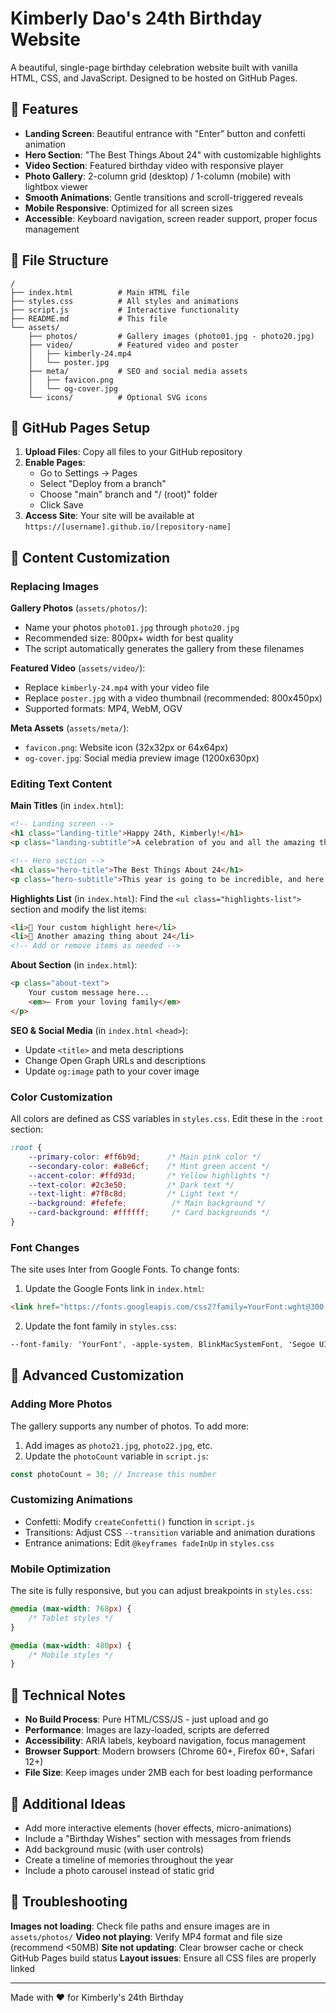 # Kimberly Dao's 24th Birthday Website

A beautiful, single-page birthday celebration website built with vanilla HTML, CSS, and JavaScript. Designed to be hosted on GitHub Pages.

## 🎉 Features

- **Landing Screen**: Beautiful entrance with "Enter" button and confetti animation
- **Hero Section**: "The Best Things About 24" with customizable highlights
- **Video Section**: Featured birthday video with responsive player
- **Photo Gallery**: 2-column grid (desktop) / 1-column (mobile) with lightbox viewer
- **Smooth Animations**: Gentle transitions and scroll-triggered reveals
- **Mobile Responsive**: Optimized for all screen sizes
- **Accessible**: Keyboard navigation, screen reader support, proper focus management

## 📁 File Structure

```
/
├── index.html          # Main HTML file
├── styles.css          # All styles and animations
├── script.js           # Interactive functionality
├── README.md           # This file
└── assets/
    ├── photos/         # Gallery images (photo01.jpg - photo20.jpg)
    ├── video/          # Featured video and poster
    │   ├── kimberly-24.mp4
    │   └── poster.jpg
    ├── meta/           # SEO and social media assets
    │   ├── favicon.png
    │   └── og-cover.jpg
    └── icons/          # Optional SVG icons
```

## 🚀 GitHub Pages Setup

1. **Upload Files**: Copy all files to your GitHub repository
2. **Enable Pages**: 
   - Go to Settings → Pages
   - Select "Deploy from a branch"
   - Choose "main" branch and "/ (root)" folder
   - Click Save
3. **Access Site**: Your site will be available at `https://[username].github.io/[repository-name]`

## 📝 Content Customization

### Replacing Images

**Gallery Photos** (`assets/photos/`):
- Name your photos `photo01.jpg` through `photo20.jpg`
- Recommended size: 800px+ width for best quality
- The script automatically generates the gallery from these filenames

**Featured Video** (`assets/video/`):
- Replace `kimberly-24.mp4` with your video file
- Replace `poster.jpg` with a video thumbnail (recommended: 800x450px)
- Supported formats: MP4, WebM, OGV

**Meta Assets** (`assets/meta/`):
- `favicon.png`: Website icon (32x32px or 64x64px)
- `og-cover.jpg`: Social media preview image (1200x630px)

### Editing Text Content

**Main Titles** (in `index.html`):
```html
<!-- Landing screen -->
<h1 class="landing-title">Happy 24th, Kimberly!</h1>
<p class="landing-subtitle">A celebration of you and all the amazing things about 24</p>

<!-- Hero section -->
<h1 class="hero-title">The Best Things About 24</h1>
<p class="hero-subtitle">This year is going to be incredible, and here's why</p>
```

**Highlights List** (in `index.html`):
Find the `<ul class="highlights-list">` section and modify the list items:
```html
<li>🌟 Your custom highlight here</li>
<li>💝 Another amazing thing about 24</li>
<!-- Add or remove items as needed -->
```

**About Section** (in `index.html`):
```html
<p class="about-text">
    Your custom message here...
    <em>— From your loving family</em>
</p>
```

**SEO & Social Media** (in `index.html` `<head>`):
- Update `<title>` and meta descriptions
- Change Open Graph URLs and descriptions
- Update `og:image` path to your cover image

### Color Customization

All colors are defined as CSS variables in `styles.css`. Edit these in the `:root` section:

```css
:root {
    --primary-color: #ff6b9d;      /* Main pink color */
    --secondary-color: #a8e6cf;    /* Mint green accent */
    --accent-color: #ffd93d;       /* Yellow highlights */
    --text-color: #2c3e50;         /* Dark text */
    --text-light: #7f8c8d;         /* Light text */
    --background: #fefefe;          /* Main background */
    --card-background: #ffffff;     /* Card backgrounds */
}
```

### Font Changes

The site uses Inter from Google Fonts. To change fonts:

1. Update the Google Fonts link in `index.html`:
```html
<link href="https://fonts.googleapis.com/css2?family=YourFont:wght@300;400;500;600;700&display=swap" rel="stylesheet">
```

2. Update the font family in `styles.css`:
```css
--font-family: 'YourFont', -apple-system, BlinkMacSystemFont, 'Segoe UI', Roboto, sans-serif;
```

## 🎨 Advanced Customization

### Adding More Photos
The gallery supports any number of photos. To add more:
1. Add images as `photo21.jpg`, `photo22.jpg`, etc.
2. Update the `photoCount` variable in `script.js`:
```javascript
const photoCount = 30; // Increase this number
```

### Customizing Animations
- Confetti: Modify `createConfetti()` function in `script.js`
- Transitions: Adjust CSS `--transition` variable and animation durations
- Entrance animations: Edit `@keyframes fadeInUp` in `styles.css`

### Mobile Optimization
The site is fully responsive, but you can adjust breakpoints in `styles.css`:
```css
@media (max-width: 768px) {
    /* Tablet styles */
}

@media (max-width: 480px) {
    /* Mobile styles */
}
```

## 🔧 Technical Notes

- **No Build Process**: Pure HTML/CSS/JS - just upload and go
- **Performance**: Images are lazy-loaded, scripts are deferred
- **Accessibility**: ARIA labels, keyboard navigation, focus management
- **Browser Support**: Modern browsers (Chrome 60+, Firefox 60+, Safari 12+)
- **File Size**: Keep images under 2MB each for best loading performance

## 🎁 Additional Ideas

- Add more interactive elements (hover effects, micro-animations)
- Include a "Birthday Wishes" section with messages from friends
- Add background music (with user controls)
- Create a timeline of memories throughout the year
- Include a photo carousel instead of static grid

## 🐛 Troubleshooting

**Images not loading**: Check file paths and ensure images are in `assets/photos/`
**Video not playing**: Verify MP4 format and file size (recommend <50MB)
**Site not updating**: Clear browser cache or check GitHub Pages build status
**Layout issues**: Ensure all CSS files are properly linked

---

Made with ❤️ for Kimberly's 24th Birthday